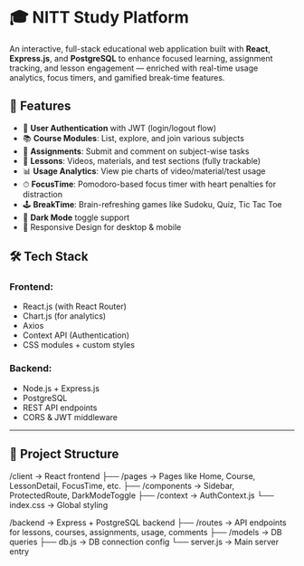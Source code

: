 # 🎓 NITT Study Platform

An interactive, full-stack educational web application built with **React**, **Express.js**, and **PostgreSQL** to enhance focused learning, assignment tracking, and lesson engagement — enriched with real-time usage analytics, focus timers, and gamified break-time features.

## 🚀 Features

- 🔐 **User Authentication** with JWT (login/logout flow)
- 📚 **Course Modules**: List, explore, and join various subjects
- 📝 **Assignments**: Submit and comment on subject-wise tasks
- 🎥 **Lessons**: Videos, materials, and test sections (fully trackable)
- 📊 **Usage Analytics**: View pie charts of video/material/test usage
- ⏱ **FocusTime**: Pomodoro-based focus timer with heart penalties for distraction
- 🕹 **BreakTime**: Brain-refreshing games like Sudoku, Quiz, Tic Tac Toe
- 🌙 **Dark Mode** toggle support
- 🎯 Responsive Design for desktop & mobile

## 🛠 Tech Stack

### Frontend:
- React.js (with React Router)
- Chart.js (for analytics)
- Axios
- Context API (Authentication)
- CSS modules + custom styles

### Backend:
- Node.js + Express.js
- PostgreSQL
- REST API endpoints
- CORS & JWT middleware

---

## 📁 Project Structure
/client → React frontend
├── /pages → Pages like Home, Course, LessonDetail, FocusTime, etc.
├── /components → Sidebar, ProtectedRoute, DarkModeToggle
├── /context → AuthContext.js
└── index.css → Global styling

/backend → Express + PostgreSQL backend
├── /routes → API endpoints for lessons, courses, assignments, usage, comments
├── /models → DB queries
├── db.js → DB connection config
└── server.js → Main server entry
